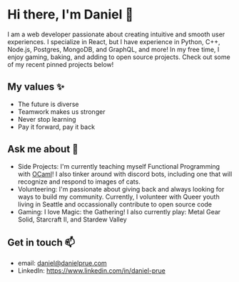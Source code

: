 # Hi there, I'm Daniel 👋

I am a web developer passionate about creating intuitive and smooth user experiences. I specialize in React, but I have experience in Python, C++, Node.js, Postgres, MongoDB, and GraphQL, and more! In my free time, I enjoy gaming, baking, and adding to open source projects. Check out some of my recent pinned projects below!

## My values ✨
- The future is diverse
- Teamwork makes us stronger
- Never stop learning
- Pay it forward, pay it back

## Ask me about 💬
- Side Projects: I'm currently teaching myself Functional Programming with [OCaml](https://ocaml.org)! I also tinker around with discord bots, including one that will 
recognize and respond to images of cats.
- Volunteering: I'm passionate about giving back and always looking for ways to build my community. Currently, I volunteer with Queer youth living in Seattle and 
occassionally contribute to open source code
- Gaming: I love Magic: the Gathering! I also currently play: Metal Gear Solid, Starcraft II, and Stardew Valley

## Get in touch 📫
- email: daniel@danielprue.com
- LinkedIn: https://www.linkedin.com/in/daniel-prue

<!--
**danielprue/danielprue** is a ✨ _special_ ✨ repository because its `README.md` (this file) appears on your GitHub profile.

Here are some ideas to get you started:

- 🔭 I’m currently working on ...
- 🌱 I’m currently learning ...
- 👯 I’m looking to collaborate on ...
- 🤔 I’m looking for help with ...
- 💬 Ask me about ...
- 📫 How to reach me: ...
- 😄 Pronouns: ...
- ⚡ Fun fact: ...
-->
